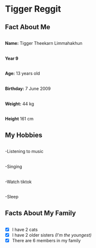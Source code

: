 # Tigger Reggit
## **Fact About Me**
######
**Name:** Tigger Theekarn Limmahakhun
######
**Year 9** 
######
**Age:** 13 years old
######
**Birthday:** 7 June 2009
######
**Weight:** 44 kg
######
**Height** 161 cm
######
## **My Hobbies**
######
-Listening to music
######
-Singing
######
-Watch tiktok
######
-Sleep
######
## Facts About My Family
######
- [x] I have 2 cats
- [x] I have 2 older sisters *(I'm the youngest)*
- [x] There are 6 members in my family
